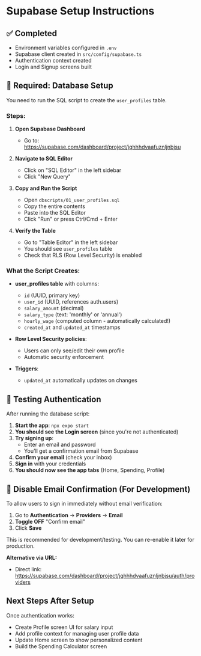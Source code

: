 # Supabase Setup Instructions

## ✅ Completed
- Environment variables configured in `.env`
- Supabase client created in `src/config/supabase.ts`
- Authentication context created
- Login and Signup screens built

## 🔧 Required: Database Setup

You need to run the SQL script to create the `user_profiles` table.

### Steps:

1. **Open Supabase Dashboard**
   - Go to: https://supabase.com/dashboard/project/jqhhhdvaafuznljnbjsu

2. **Navigate to SQL Editor**
   - Click on "SQL Editor" in the left sidebar
   - Click "New Query"

3. **Copy and Run the Script**
   - Open `dbscripts/01_user_profiles.sql`
   - Copy the entire contents
   - Paste into the SQL Editor
   - Click "Run" or press Ctrl/Cmd + Enter

4. **Verify the Table**
   - Go to "Table Editor" in the left sidebar
   - You should see `user_profiles` table
   - Check that RLS (Row Level Security) is enabled

### What the Script Creates:

- **user_profiles table** with columns:
  - `id` (UUID, primary key)
  - `user_id` (UUID, references auth.users)
  - `salary_amount` (decimal)
  - `salary_type` (text: 'monthly' or 'annual')
  - `hourly_wage` (computed column - automatically calculated!)
  - `created_at` and `updated_at` timestamps

- **Row Level Security policies**:
  - Users can only see/edit their own profile
  - Automatic security enforcement

- **Triggers**:
  - `updated_at` automatically updates on changes

## 🧪 Testing Authentication

After running the database script:

1. **Start the app**: `npx expo start`
2. **You should see the Login screen** (since you're not authenticated)
3. **Try signing up**:
   - Enter an email and password
   - You'll get a confirmation email from Supabase
4. **Confirm your email** (check your inbox)
5. **Sign in** with your credentials
6. **You should now see the app tabs** (Home, Spending, Profile)

## 🔐 Disable Email Confirmation (For Development)

To allow users to sign in immediately without email verification:

1. Go to **Authentication** → **Providers** → **Email**
2. **Toggle OFF** "Confirm email"
3. Click **Save**

This is recommended for development/testing. You can re-enable it later for production.

**Alternative via URL:**
- Direct link: https://supabase.com/dashboard/project/jqhhhdvaafuznljnbjsu/auth/providers

## Next Steps After Setup

Once authentication works:
- Create Profile screen UI for salary input
- Add profile context for managing user profile data
- Update Home screen to show personalized content
- Build the Spending Calculator screen
